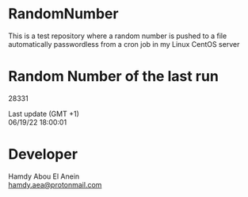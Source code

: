 # RandomNumber    
This is a test repository where a random number is pushed to a file automatically passwordless from a cron job in my Linux CentOS server    
# Random Number of the last run   
28331
      
Last update (GMT +1)    
06/19/22 18:00:01
# Developer    
Hamdy Abou El Anein   
hamdy.aea@protonmail.com
